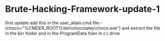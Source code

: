 # Brute-Hacking-Framework-update-1
first update
add this in the user_alials.cmd file:-
(choco="%CMDER_ROOT%\bin\chocolatey\choco.exe")
and extract the file in the bin folder and in the ProgramData foler in c:\ drive
